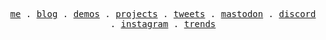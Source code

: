 <p align="center">
  <samp>
    <a href="https://elonehoo.me">me</a> .
    <a href="https://elonehoo.me/posts">blog</a> .
    <a href="https://elonehoo.me/demos">demos</a> .
    <a href="https://elonehoo.me/projects">projects</a> .
    <a href="https://twitter.com/elonehoo">tweets</a> .
    <a href="https://elk.zone/mstdn.social/@elonehoo">mastodon</a> .    
    <a href="https://discord.gg/Fry7332ar7">discord</a> .    
    <a href="https://www.instagram.com/elonehoo7/">instagram</a> .    
    <a href="https://trends.wiki">trends</a>
  </samp>
</p>
